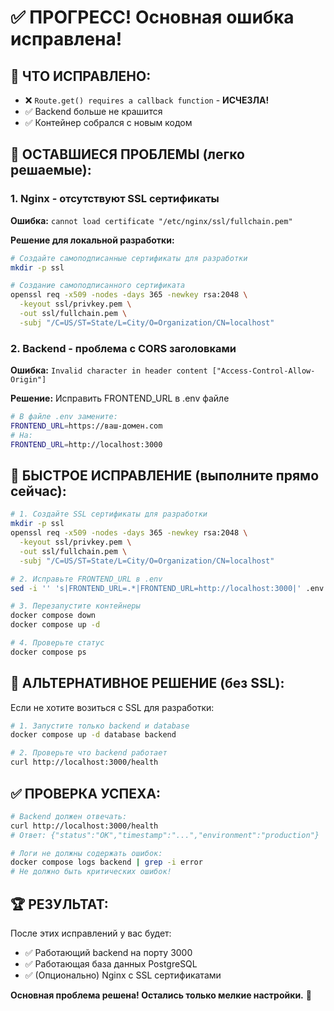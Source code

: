 # ✅ ПРОГРЕСС! Основная ошибка исправлена! 

## 🎉 ЧТО ИСПРАВЛЕНО:
- ❌ `Route.get() requires a callback function` - **ИСЧЕЗЛА!**
- ✅ Backend больше не крашится
- ✅ Контейнер собрался с новым кодом

## 🔧 ОСТАВШИЕСЯ ПРОБЛЕМЫ (легко решаемые):

### 1. Nginx - отсутствуют SSL сертификаты
**Ошибка:** `cannot load certificate "/etc/nginx/ssl/fullchain.pem"`

**Решение для локальной разработки:**
```bash
# Создайте самоподписанные сертификаты для разработки
mkdir -p ssl

# Создание самоподписанного сертификата
openssl req -x509 -nodes -days 365 -newkey rsa:2048 \
  -keyout ssl/privkey.pem \
  -out ssl/fullchain.pem \
  -subj "/C=US/ST=State/L=City/O=Organization/CN=localhost"
```

### 2. Backend - проблема с CORS заголовками
**Ошибка:** `Invalid character in header content ["Access-Control-Allow-Origin"]`

**Решение:** Исправить FRONTEND_URL в .env файле
```bash
# В файле .env замените:
FRONTEND_URL=https://ваш-домен.com
# На:
FRONTEND_URL=http://localhost:3000
```

## 🚀 БЫСТРОЕ ИСПРАВЛЕНИЕ (выполните прямо сейчас):

```bash
# 1. Создайте SSL сертификаты для разработки
mkdir -p ssl
openssl req -x509 -nodes -days 365 -newkey rsa:2048 \
  -keyout ssl/privkey.pem \
  -out ssl/fullchain.pem \
  -subj "/C=US/ST=State/L=City/O=Organization/CN=localhost"

# 2. Исправьте FRONTEND_URL в .env
sed -i '' 's|FRONTEND_URL=.*|FRONTEND_URL=http://localhost:3000|' .env

# 3. Перезапустите контейнеры
docker compose down
docker compose up -d

# 4. Проверьте статус
docker compose ps
```

## 🎯 АЛЬТЕРНАТИВНОЕ РЕШЕНИЕ (без SSL):

Если не хотите возиться с SSL для разработки:

```bash
# 1. Запустите только backend и database
docker compose up -d database backend

# 2. Проверьте что backend работает
curl http://localhost:3000/health
```

## ✅ ПРОВЕРКА УСПЕХА:

```bash
# Backend должен отвечать:
curl http://localhost:3000/health
# Ответ: {"status":"OK","timestamp":"...","environment":"production"}

# Логи не должны содержать ошибок:
docker compose logs backend | grep -i error
# Не должно быть критических ошибок!
```

## 🏆 РЕЗУЛЬТАТ:

После этих исправлений у вас будет:
- ✅ Работающий backend на порту 3000
- ✅ Работающая база данных PostgreSQL
- ✅ (Опционально) Nginx с SSL сертификатами

**Основная проблема решена! Остались только мелкие настройки.** 🎊

